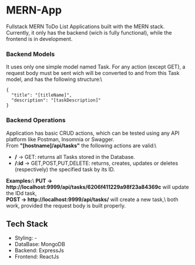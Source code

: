 # MERN-App
Fullstack MERN ToDo List Applications built with the MERN stack.\
Currently, it only has the backend (wich is fully functional), while the frontend is in development.

### Backend Models
It uses only one simple model named Task. For any action (except GET), a request body must be sent wich will be converted to and from this Task model, and has the following structure:\
```
{
  "title": "[titleName]",
  "description": "[taskDescription]"
}
```

### Backend Operations
Application has basic CRUD actions, which can be tested using any API platform like Postman, Insomnia or Swagger.\
From  **"[hostname]/api/tasks"** the following actions are valid:\
* **/** -> GET: returns all Tasks stored in the Database.
* **/:id** -> GET,POST,PUT,DELETE: returns, creates, updates or deletes (respectively) the specified task by its ID.

**Examples:**\ 
**PUT -> http://localhost:9999/api/tasks/6206f411229a98f23a84369c** will update the IDd task,\
**POST -> http://localhost:9999/api/tasks/** will create a new task,\ 
both work, provided the request body is built properly.


## Tech Stack
- Styling: -
- DataBase: MongoDB
- Backend: ExpressJs
- Frontend: ReactJs
